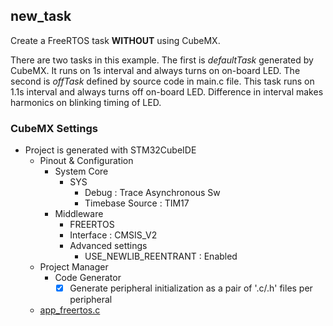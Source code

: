 ## new_task

Create a FreeRTOS task **WITHOUT** using CubeMX. 

There are two tasks in this example. The first is *defaultTask* generated by CubeMX. It runs on 1s interval and always turns on on-board LED. The second is *offTask* defined by source code in main.c file. This task runs on 1.1s interval and always turns off on-board LED. Difference in interval makes harmonics on blinking timing of LED.

### CubeMX Settings
- Project is generated with STM32CubeIDE
  - Pinout & Configuration
    - System Core
      - SYS
        - Debug : Trace Asynchronous Sw
        - Timebase Source : TIM17
    - Middleware
        - FREERTOS
        - Interface : CMSIS_V2
        - Advanced settings
            - USE_NEWLIB_REENTRANT : Enabled
  - Project Manager
    - Code Generator
      - [x] Generate peripheral initialization as a pair of '.c/.h' files per peripheral
  - [app_freertos.c](Core/Src/app_freertos.c)
  
